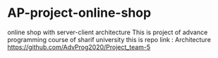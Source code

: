 # AP-project-online-shop
online shop with server-client architecture
This is project of advance programming course of sharif university
this is repo link : Architecture https://github.com/AdvProg2020/Project_team-5
